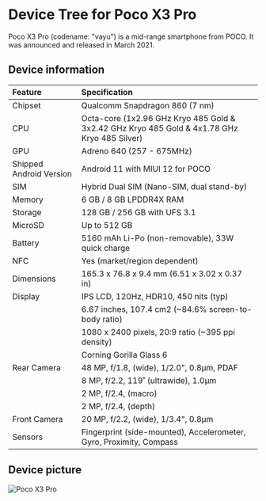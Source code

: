 # Device Tree for Poco X3 Pro

Poco X3 Pro (codename: "vayu") is a mid-range smartphone from POCO. It was announced and released in March 2021.

## Device information

| Feature                 | Specification                                                                                           |
| :---------------------- | :-------------------------------------------------------------------------------------------------------|
| Chipset                 | Qualcomm Snapdragon 860 (7 nm)                                                                          |
| CPU                     | Octa-core (1x2.96 GHz Kryo 485 Gold & 3x2.42 GHz Kryo 485 Gold & 4x1.78 GHz Kryo 485 Silver)            |
| GPU                     | Adreno 640 (257 - 675MHz)                                                                               |
| Shipped Android Version | Android 11 with MIUI 12 for POCO                                                                        |
| SIM                     | Hybrid Dual SIM (Nano-SIM, dual stand-by)                                                               |
| Memory                  | 6 GB / 8 GB LPDDR4X RAM                                                                                 |
| Storage                 | 128 GB / 256 GB with UFS 3.1                                                                            |
| MicroSD                 | Up to 512 GB                                                                                            |
| Battery                 | 5160 mAh Li-Po (non-removable), 33W quick charge                                                        |
| NFC                     | Yes (market/region dependent)                                                                           |
| Dimensions              | 165.3 x 76.8 x 9.4 mm (6.51 x 3.02 x 0.37 in)                                                           |
| Display                 | IPS LCD, 120Hz, HDR10, 450 nits (typ)                                                                   |
|                         | 6.67 inches, 107.4 cm2 (~84.6% screen-to-body ratio)                                                    |
|                         | 1080 x 2400 pixels, 20:9 ratio (~395 ppi density)                                                       |
|                         | Corning Gorilla Glass 6                                                                                 |
| Rear Camera             | 48 MP, f/1.8, (wide), 1/2.0", 0.8µm, PDAF                                                               |
|                         | 8 MP, f/2.2, 119˚ (ultrawide), 1.0µm                                                                    |
|                         | 2 MP, f/2.4, (macro)                                                                                    |
|                         | 2 MP, f/2.4, (depth)                                                                                    |
| Front Camera            | 20 MP, f/2.2, (wide), 1/3.4", 0.8µm                                                                     |
| Sensors                 | Fingerprint (side-mounted), Accelerometer, Gyro, Proximity, Compass                                     |

## Device picture

![Poco X3 Pro](https://fdn2.gsmarena.com/vv/pics/xiaomi/xiaomi-poco-x3-pro-1.jpg "Poco X3 Pro")
